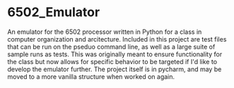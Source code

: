# 6502_Emulator

An emulator for the 6502 processor written in Python for a class in computer organization and arcitecture. 
Included in this project are test files that can be run on the pseduo command line, as well as a large suite of sample runs as tests. This was originally meant to ensure functionality for the class but now allows for specific behavior to be targeted if I'd like to develop the emulator further.
The project itself is in pycharm, and may be moved to a more vanilla structure when worked on again.
